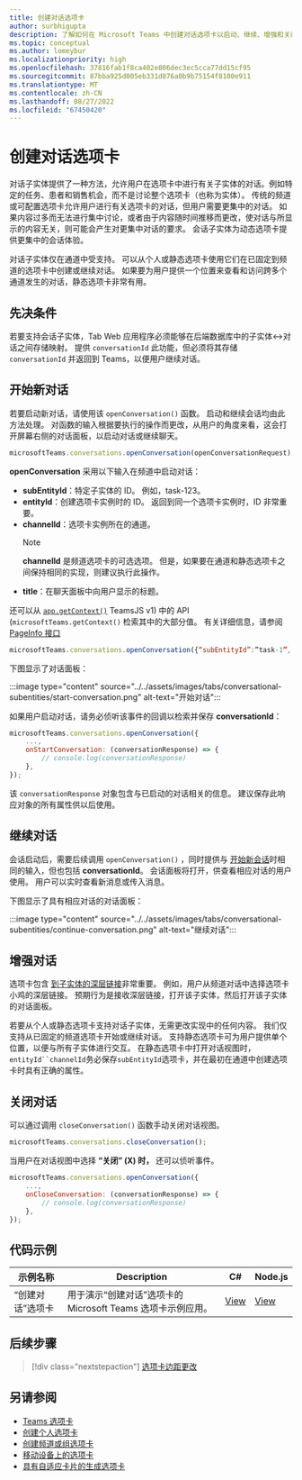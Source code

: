```yaml
---
title: 创建对话选项卡
author: surbhigupta
description: 了解如何在 Microsoft Teams 中创建对话选项卡以启动、继续、增强和关闭对话。
ms.topic: conceptual
ms.author: lomeybur
ms.localizationpriority: high
ms.openlocfilehash: 37816fab1f8ca402e806dec3ec5cca77dd15cf95
ms.sourcegitcommit: 87bba925d005eb331d876a0b9b75154f8100e911
ms.translationtype: MT
ms.contentlocale: zh-CN
ms.lasthandoff: 08/27/2022
ms.locfileid: "67450420"
---
```

# <a name="create-conversational-tabs"></a>创建对话选项卡

对话子实体提供了一种方法，允许用户在选项卡中进行有关子实体的对话。例如特定的任务、患者和销售机会，而不是讨论整个选项卡（也称为实体）。 传统的频道或可配置选项卡允许用户进行有关选项卡的对话，但用户需要更集中的对话。 如果内容过多而无法进行集中讨论，或者由于内容随时间推移而更改，使对话与所显示的内容无关，则可能会产生对更集中对话的要求。 会话子实体为动态选项卡提供更集中的会话体验。

对话子实体仅在通道中受支持。 可以从个人或静态选项卡使用它们在已固定到频道的选项卡中创建或继续对话。 如果要为用户提供一个位置来查看和访问跨多个通道发生的对话，静态选项卡非常有用。

## <a name="prerequisites"></a>先决条件

若要支持会话子实体，Tab Web 应用程序必须能够在后端数据库中的子实体↔对话之间存储映射。 提供 `conversationId` 此功能，但必须将其存储 `conversationId` 并返回到 Teams，以便用户继续对话。

## <a name="start-a-new-conversation"></a>开始新对话

若要启动新对话，请使用该 `openConversation()` 函数。 启动和继续会话均由此方法处理。 对函数的输入根据要执行的操作而更改，从用户的角度来看，这会打开屏幕右侧的对话面板，以启动对话或继续聊天。

``` javascript
microsoftTeams.conversations.openConversation(openConversationRequest);
```

**openConversation** 采用以下输入在频道中启动对话：

* **subEntityId**：特定子实体的 ID。 例如，task-123。
* **entityId**：创建选项卡实例时的 ID。 返回到同一个选项卡实例时，ID 非常重要。
* **channelId**：选项卡实例所在的通道。
   > [!NOTE]
   > **channelId** 是频道选项卡的可选选项。 但是，如果要在通道和静态选项卡之间保持相同的实现，则建议执行此操作。
* **title**：在聊天面板中向用户显示的标题。

还可以从 [`app.getContext()`](/javascript/api/@microsoft/teams-js/app?view=msteams-client-js-latest#@microsoft-teams-js-app-getcontext&preserve-view=true) TeamsJS v1) 中的 API (`microsoftTeams.getContext()` 检索其中的大部分值。 有关详细信息，请参阅 [PageInfo 接口](/javascript/api/@microsoft/teams-js/app?view=msteams-client-js-latest#@microsoft-teams-js-app-pageinfo&preserve-view=true)

```javascript
microsoftTeams.conversations.openConversation({“subEntityId”:”task-1”, “entityId”: “tabInstanceId-1”, “channelId”: ”19:baa6e71f65b948d189bf5c892baa8e5a@thread.skype”, “title”: "Task Title”});
```

下图显示了对话面板：

:::image type="content" source="../../assets/images/tabs/conversational-subentities/start-conversation.png" alt-text="开始对话":::

如果用户启动对话，请务必侦听该事件的回调以检索并保存 **conversationId**：

```javascript
⁠microsoftTeams.conversations.openConversation({
    ...,
    onStartConversation: (conversationResponse) => {
        ⁠// console.log(conversationResponse)
    },
});
```

该 `conversationResponse` 对象包含与已启动的对话相关的信息。 建议保存此响应对象的所有属性供以后使用。

## <a name="continue-a-conversation"></a>继续对话

会话启动后，需要后续调用 `openConversation()` ，同时提供与 [开始新会话](#start-a-new-conversation)时相同的输入，但也包括 **conversationId**。 会话面板将打开，供查看相应对话的用户使用。 用户可以实时查看新消息或传入消息。

下图显示了具有相应对话的对话面板：

:::image type="content" source="../../assets/images/tabs/conversational-subentities/continue-conversation.png" alt-text="继续对话":::

## <a name="enhance-a-conversation"></a>增强对话

选项卡包含 [到子实体的深层链接](~/concepts/build-and-test/deep-links.md)非常重要。 例如，用户从频道对话中选择选项卡小鸡的深层链接。 预期行为是接收深层链接，打开该子实体，然后打开该子实体的对话面板。

若要从个人或静态选项卡支持对话子实体，无需更改实现中的任何内容。 我们仅支持从已固定的频道选项卡开始或继续对话。 支持静态选项卡可为用户提供单个位置，以便与所有子实体进行交互。 在静态选项卡中打开对话视图时，`entityId``channelId`务必保存`subEntityId`选项卡，并在最初在通道中创建选项卡时具有正确的属性。

## <a name="close-a-conversation"></a>关闭对话

可以通过调用 `closeConversation()` 函数手动关闭对话视图。

```javascript
microsoftTeams.conversations.closeConversation();
```

当用户在对话视图中选择 **“关闭” (X) 时，** 还可以侦听事件。

```javascript
⁠microsoftTeams.conversations.openConversation({
    ...,
    onCloseConversation: (conversationResponse) => {
        ⁠// console.log(conversationResponse)
    },
});
```

## <a name="code-sample"></a>代码示例

| 示例名称 | Description | C# |Node.js|
|-------------|-------------|------|----|
|“创建对话”选项卡| 用于演示“创建对话”选项卡的 Microsoft Teams 选项卡示例应用。 | [View](https://github.com/OfficeDev/Microsoft-Teams-Samples/tree/main/samples/tab-conversations/csharp) |  [View](https://github.com/OfficeDev/Microsoft-Teams-Samples/tree/main/samples/tab-conversations/nodejs) |

## <a name="next-step"></a>后续步骤

> [!div class="nextstepaction"]
> [选项卡边距更改](~/resources/removing-tab-margins.md)

## <a name="see-also"></a>另请参阅

* [Teams 选项卡](~/tabs/what-are-tabs.md)
* [创建个人选项卡](~/tabs/how-to/create-personal-tab.md)
* [创建频道或组选项卡](~/tabs/how-to/create-channel-group-tab.md)
* [移动设备上的选项卡](~/tabs/design/tabs-mobile.md)
* [具有自适应卡片的生成选项卡](~/tabs/how-to/build-adaptive-card-tabs.md)
